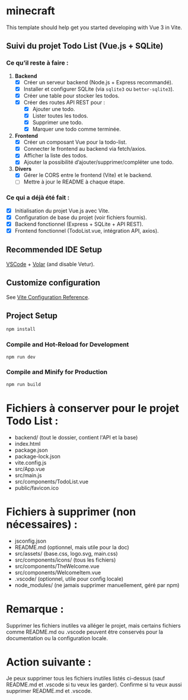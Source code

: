 # minecraft

This template should help get you started developing with Vue 3 in Vite.

## Suivi du projet Todo List (Vue.js + SQLite)

### Ce qu’il reste à faire :

1. **Backend**
   - [x] Créer un serveur backend (Node.js + Express recommandé).
   - [x] Installer et configurer SQLite (via `sqlite3` ou `better-sqlite3`).
   - [x] Créer une table pour stocker les todos.
   - [x] Créer des routes API REST pour :
     - [x] Ajouter une todo.
     - [x] Lister toutes les todos.
     - [x] Supprimer une todo.
     - [x] Marquer une todo comme terminée.
2. **Frontend**
   - [x] Créer un composant Vue pour la todo-list.
   - [x] Connecter le frontend au backend via fetch/axios.
   - [x] Afficher la liste des todos.
   - [x] Ajouter la possibilité d’ajouter/supprimer/compléter une todo.
3. **Divers**
   - [x] Gérer le CORS entre le frontend (Vite) et le backend.
   - [ ] Mettre à jour le README à chaque étape.

### Ce qui a déjà été fait :

- [x] Initialisation du projet Vue.js avec Vite.
- [x] Configuration de base du projet (voir fichiers fournis).
- [x] Backend fonctionnel (Express + SQLite + API REST).
- [x] Frontend fonctionnel (TodoList.vue, intégration API, axios).

## Recommended IDE Setup

[VSCode](https://code.visualstudio.com/) + [Volar](https://marketplace.visualstudio.com/items?itemName=Vue.volar) (and disable Vetur).

## Customize configuration

See [Vite Configuration Reference](https://vite.dev/config/).

## Project Setup

```sh
npm install
```

### Compile and Hot-Reload for Development

```sh
npm run dev
```

### Compile and Minify for Production

```sh
npm run build
```

# Fichiers à conserver pour le projet Todo List :

- backend/ (tout le dossier, contient l'API et la base)
- index.html
- package.json
- package-lock.json
- vite.config.js
- src/App.vue
- src/main.js
- src/components/TodoList.vue
- public/favicon.ico

# Fichiers à supprimer (non nécessaires) :

- jsconfig.json
- README.md (optionnel, mais utile pour la doc)
- src/assets/ (base.css, logo.svg, main.css)
- src/components/icons/ (tous les fichiers)
- src/components/TheWelcome.vue
- src/components/WelcomeItem.vue
- .vscode/ (optionnel, utile pour config locale)
- node_modules/ (ne jamais supprimer manuellement, géré par npm)

# Remarque :

Supprimer les fichiers inutiles va alléger le projet, mais certains fichiers comme README.md ou .vscode peuvent être conservés pour la documentation ou la configuration locale.

# Action suivante :

Je peux supprimer tous les fichiers inutiles listés ci-dessus (sauf README.md et .vscode si tu veux les garder). Confirme si tu veux aussi supprimer README.md et .vscode.
